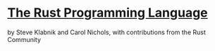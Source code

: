 # [The Rust Programming Language](https://doc.rust-lang.org/book/ch00-00-introduction.html)
by Steve Klabnik and Carol Nichols, with contributions from the Rust Community